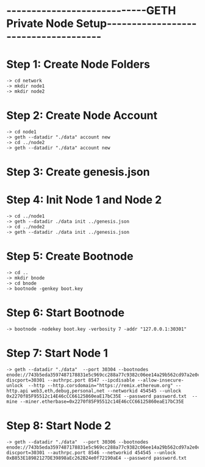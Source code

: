 # ----------------------------GETH Private Node Setup------------------------------------- #

# Step 1: Create Node Folders
    -> cd network
    -> mkdir node1
    -> mkdir node2

# Step 2: Create Node Account
    -> cd node1
    -> geth --datadir "./data" account new
    -> cd ../node2
    -> geth --datadir "./data" account new

# Step 3: Create genesis.json

# Step 4: Init Node 1 and Node 2
    -> cd ../node1
    -> geth --datadir ./data init ../genesis.json
    -> cd ../node2
    -> geth --datadir ./data init ../genesis.json

# Step 5: Create Bootnode
    -> cd ..
    -> mkdir bnode
    -> cd bnode
    -> bootnode -genkey boot.key

# Step 6: Start Bootnode
    -> bootnode -nodekey boot.key -verbosity 7 -addr "127.0.0.1:30301"

# Step 7: Start Node 1
    -> geth --datadir "./data"  --port 30304 --bootnodes enode://743b5eda3597487178831e5c969cc288a77c9382c06ee14a29b562cd97a2e0cbbd5a70e2b5df2c86518506c982c56a6efaae72023c3f64be8ef5562171d971dd@127.0.0.1:0?discport=30301 --authrpc.port 8547 --ipcdisable --allow-insecure-unlock  --http --http.corsdomain="https://remix.ethereum.org" --http.api web3,eth,debug,personal,net --networkid 454545 --unlock 0x2270f85F95512c14E46cCC66125860eaE17bC35E --password password.txt  --mine --miner.etherbase=0x2270f85F95512c14E46cCC66125860eaE17bC35E

# Step 8: Start Node 2
    -> geth --datadir "./data"  --port 30306 --bootnodes enode://743b5eda3597487178831e5c969cc288a77c9382c06ee14a29b562cd97a2e0cbbd5a70e2b5df2c86518506c982c56a6efaae72023c3f64be8ef5562171d971dd@127.0.0.1:0?discport=30301 --authrpc.port 8546 --networkid 454545 --unlock 0xB853E18982127DE39898aEc262B24e0f72190aE4 --password password.txt